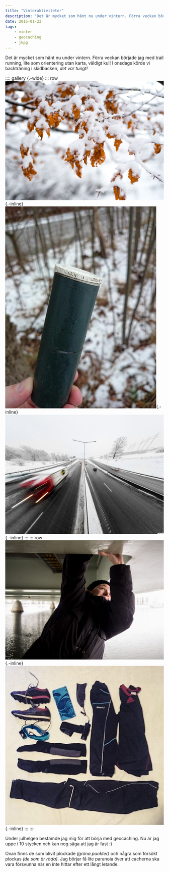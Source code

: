 ```yaml
---
title: "Vinteraktiviteter"
description: "Det är mycket som hänt nu under vintern. Förra veckan började jag med trail running, lite som orientering utan karta, väldigt kul! I…"
date: 2015-01-23
tags:
    - vinter
    - geocaching
    - jkpg
---
```


Det är mycket som hänt nu under vintern. Förra veckan började jag med trail running, lite som orientering utan karta, väldigt kul! I onsdags körde vi backträning i skidbacken, _det var tungt!_

:::: gallery {.-wide}
::: row
![Snö på orangea löv](Gustav-Lindqvist_2015-01-11_0026_m-2.jpg){.-inline}
![En grön plastcylinder](7d1dd969-ad44-479b-9ee9-1d1131b382d5_l.jpg){.-inline}
![En motorväg med suddig traffik från rörelsen och lång exponering. Allt utom vägbanan är täckt av snö](Gustav-Lindqvist_2015-01-11_0063_m.jpg){.-inline}
:::
::: row
![Josefine sträcker sig efter något på underredet på en bro.](Gustav-Lindqvist_2015-01-21_0004_m-1.jpg){.-inline}
![Löpningskläder för vinterbruk utlagt på en vit yta.](10895380_864359270295316_1145434923_n.jpg){.-inline}
:::
::::

Under julhelgen bestämde jag mig för att börja med geocaching. Nu är jag uppe i 10 stycken och kan nog säga att jag är fast :)

Ovan finns de som blivit plockade _(gröna punkter)_ och några som försökt plockas _(de som är röda)_. Jag börjar få lite paranoia över att cacherna ska vara försvunna när en inte hittar efter ett långt letande.
